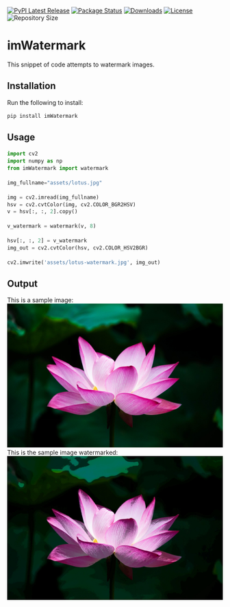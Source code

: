 [![PyPI Latest Release](https://img.shields.io/pypi/v/imWatermark.svg)](https://pypi.org/project/imWatermark/)
[![Package Status](https://img.shields.io/pypi/status/imWatermark.svg)](https://pypi.org/project/imWatermark/)
[![Downloads](https://pepy.tech/badge/imWatermark)](https://pepy.tech/project/imWatermark)
[![License](https://img.shields.io/pypi/l/imWatermark.svg)](https://github.com/Mamdasn/imWatermark/blob/main/LICENSE)
![Repository Size](https://img.shields.io/github/repo-size/mamdasn/imWatermark)

# imWatermark
This snippet of code attempts to watermark images.


## Installation

Run the following to install:

```python
pip install imWatermark
```

## Usage
```python
import cv2 
import numpy as np
from imWatermark import watermark

img_fullname="assets/lotus.jpg"

img = cv2.imread(img_fullname)
hsv = cv2.cvtColor(img, cv2.COLOR_BGR2HSV)
v = hsv[:, :, 2].copy()

v_watermark = watermark(v, 8)
    
hsv[:, :, 2] = v_watermark
img_out = cv2.cvtColor(hsv, cv2.COLOR_HSV2BGR)
    
cv2.imwrite('assets/lotus-watermark.jpg', img_out)
```
## Output
This is a sample image:  
!["Sample Image"](https://raw.githubusercontent.com/Mamdasn/imWatermark/main/assets/lotus.jpg "Sample Image")  
This is the sample image watermarked:  
![Watermarked Sample Image](https://raw.githubusercontent.com/Mamdasn/imWatermark/main/assets/lotus-watermark.jpg "Watermarked Sample Image")
